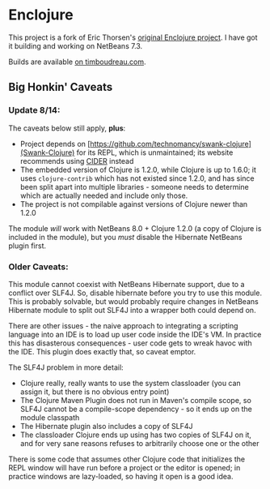 Enclojure
=========

This project is a fork of Eric Thorsen's [original Enclojure project](https://github.com/EricThorsen/enclojure).  I have got it building and working on
NetBeans 7.3.

Builds are available [on timboudreau.com](http://timboudreau.com/builds/job/Enclojure).

Big Honkin' Caveats
-------------------

### Update 8/14:
The caveats below still apply, **plus**:

 * Project depends on [https://github.com/technomancy/swank-clojure](Swank-Clojure) for its REPL, which is unmaintained; its website recommends using [CIDER](https://github.com/clojure-emacs/cider) instead
 * The embedded version of Clojure is 1.2.0, while Clojure is up to 1.6.0;  it uses `clojure-contrib` which has not existed since 1.2.0, and has since been split apart into multiple libraries - someone needs to determine which are actually needed and include only those.
 * The project is not compilable against versions of Clojure newer than 1.2.0

The module *will* work with NetBeans 8.0 + Clojure 1.2.0 (a copy of Clojure is included in the module), 
but you *must* disable the Hibernate NetBeans plugin first.

### Older Caveats:

This module cannot coexist with NetBeans Hibernate support, due to a conflict
over SLF4J.  So, disable hibernate before you try to use this module. This is probably
solvable, but would probably require changes in NetBeans Hibernate module to split
out SLF4J into a wrapper both could depend on.

There are other issues - the naive approach to integrating a scripting
language into an IDE is to load up user code inside the IDE's VM.  In practice
this has disasterous consequences - user code gets to wreak havoc with the IDE.
This plugin does exactly that, so caveat emptor.

The SLF4J problem in more detail:

 * Clojure really, really wants to use the system classloader (you can assign 
it, but there is no obvious entry point)
 * The Clojure Maven Plugin does not run in Maven's compile scope, so SLF4J cannot be a compile-scope dependency - so it ends up on the module classpath
 * The Hibernate plugin also includes a copy of SLF4J
 * The classloader Clojure ends up using has two copies of SLF4J on it, and for very sane reasons refuses to arbitrarily choose one or the other

There is some code that assumes other Clojure code that initializes the REPL window will have run before a project or the editor is opened;  in practice windows are
lazy-loaded, so having it open is a good idea.


